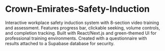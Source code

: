 # Crown-Emirates-Safety-Induction
Interactive workplace safety induction system with 8-section video training and assessment. Features progress bar, clickable seeking, volume controls, and completion tracking. Built with React/Next.js and green-themed UI for professional training environments. Created with a questionnaire with results attached to a Supabase database for security.
